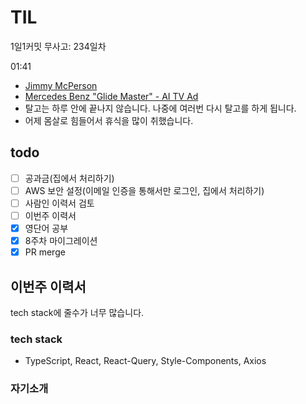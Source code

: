 # TIL

1일1커밋 무사고: 234일차

01:41

- [Jimmy McPerson](https://www.youtube.com/watch?v=gkjq_LjfGPE)
- [Mercedes Benz "Glide Master" - AI TV Ad](https://www.youtube.com/watch?v=J3h-GUVHsFA)
- 탈고는 하루 안에 끝나지 않습니다. 나중에 여러번 다시 탈고를 하게 됩니다.
- 어제 몸살로 힘들어서 휴식을 많이 취했습니다.

## todo

- [ ] 공과금(집에서 처리하기)
- [ ] AWS 보안 설정(이메일 인증을 통해서만 로그인, 집에서 처리하기)
- [ ] 사람인 이력서 검토
- [ ] 이번주 이력서
- [x] 영단어 공부
- [x] 8주차 마이그레이션
- [x] PR merge

## 이번주 이력서

tech stack에 줄수가 너무 많습니다.

### tech stack

- TypeScript, React, React-Query, Style-Components, Axios

### 자기소개
